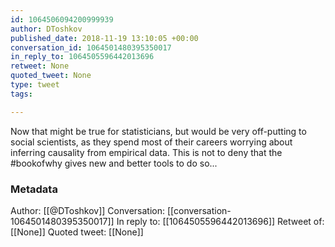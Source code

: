 ```yaml
---
id: 1064506094200999939
author: DToshkov
published_date: 2018-11-19 13:10:05 +00:00
conversation_id: 1064501480395350017
in_reply_to: 1064505596442013696
retweet: None
quoted_tweet: None
type: tweet
tags:

---
```


Now that might be true for statisticians, but would be very off-putting to social scientists, as they spend most of their careers worrying about inferring causality from empirical data. This is not to deny that the #bookofwhy gives new and better tools to do so...

### Metadata

Author: [[@DToshkov]]
Conversation: [[conversation-1064501480395350017]]
In reply to: [[1064505596442013696]]
Retweet of: [[None]]
Quoted tweet: [[None]]
